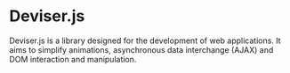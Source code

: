 # Deviser.js
Deviser.js is a library designed for the development of web applications.
It aims to simplify animations, asynchronous data interchange (AJAX) and DOM interaction and manipulation.
